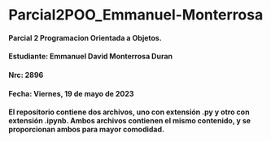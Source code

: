 # Parcial2POO_Emmanuel-Monterrosa
#### Parcial 2 Programacion Orientada a Objetos. 
#### Estudiante: Emmanuel David Monterrosa Duran
#### Nrc: 2896
#### Fecha: Viernes, 19 de mayo de 2023
####   
#### El repositorio contiene dos archivos, uno con extensión .py y otro con extensión .ipynb. Ambos archivos contienen el mismo contenido, y se proporcionan ambos para mayor comodidad.
